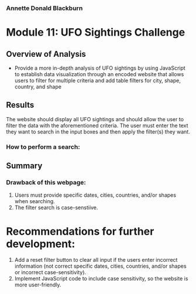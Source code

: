 ### Annette Donald Blackburn

# Module 11: UFO Sightings Challenge

## Overview of Analysis
- Provide a more in-depth analysis of UFO sightings by using JavaScript to establish data visualization through an encoded website that allows users to filter for multiple criteria and add table filters for city, shape, country, and shape

## Results
The website should display all UFO sightings and should allow the user to filter the data with the aforementioned criteria. The user must enter the text they want to search in the input boxes and then apply the filter(s) they want.

### How to perform a search:

## Summary
### Drawback of this webpage:
1. Users must provide specific dates, cities, countries, and/or shapes when searching.
2. The filter search is case-senstiive. 

# Recommendations for further development:
1. Add a reset filter button to clear all input if the users enter incorrect information (not correct specific dates, cities, countries, and/or shapes or incorrect case-sensitivity).
2. Implement JavaScript code to include case sensitivity, so the website is more user-friendly.